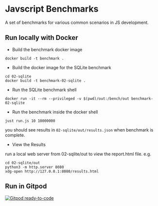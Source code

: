 # Javscript Benchmarks

A set of benchmarks for various common scenarios in JS development.

## Run locally with Docker

- Build the benchmark docker image

```
docker build -t benchmark .
```

- Build the docker image for the SQLite benchmark
```
cd 02-sqlite
docker build -t benchmark-02-sqlite .
```

- Run the SQLite benchmark shell
```
docker run -it --rm --privileged -v $(pwd)/out:/bench/out benchmark-02-sqlite
```

- Run the benchmark inside the docker shell
```
just run.js 10 10000000
```
you should see results in `02-sqlite/out/results.json` when benchmark is complete. 

- View the Results

run a local web server from 02-sqlite/out to view the report.html file. e.g.

```
cd 02-sqlite/out
python3 -m http.server 8080
xdg-open http://127.0.0.1:8080/results.html
```

## Run in Gitpod

[![Gitpod ready-to-code](https://img.shields.io/badge/Gitpod-ready--to--code-908a85?logo=gitpod)](https://gitpod.io/#https://github.com/just-js/benchmarks)
